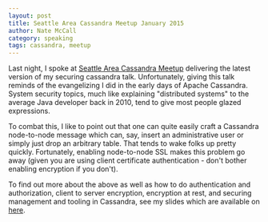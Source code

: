 ```yaml
---
layout: post
title: Seattle Area Cassandra Meetup January 2015
author: Nate McCall
category: speaking
tags: cassandra, meetup
---
```


Last night, I spoke at [Seattle Area Cassandra Meetup](http://www.meetup.com/Cassandra-Seattle-Users/events/227675496/)
delivering the latest version of my securing cassandra talk. Unfortunately, giving this talk reminds of the evangelizing I did in the early days of Apache Cassandra. System security topics, much like explaining "distributed systems" to the average Java developer back in 2010, tend to give most people glazed expressions.

To combat this, I like to point out that one can quite easily craft a Cassandra node-to-node message which can, say, insert an administrative user or simply just drop an arbitrary table. That tends to wake folks up pretty quickly. Fortunately, enabling node-to-node SSL makes this problem go away (given you are using client certificate authentication - don't bother enabling encryption if you don't). 

To find out more about the above as well as how to do authentication and authorization, client to server encryption, encryption at rest, and securing management and tooling in Cassandra, see my slides which are available on [here](http://www.slideshare.net/zznate/seattle-c-meetup-hardening-cassandra-for-compliance-or-paranoia).
